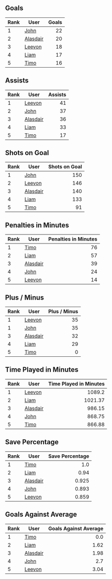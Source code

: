 ## Goals
| Rank | User | Goals |
| :--- | ---- | ---------: |
| 1 | [John](https://github.com/llevasseur/world-juniors-2022/blob/master/history/2022/finals/ROSTERS.md#John) |  22 |
| 2 | [Alasdair](https://github.com/llevasseur/world-juniors-2022/blob/master/history/2022/finals/ROSTERS.md#Alasdair) |  20 |
| 3 | [Leevon](https://github.com/llevasseur/world-juniors-2022/blob/master/history/2022/finals/ROSTERS.md#Leevon) |  18 |
| 4 | [Liam](https://github.com/llevasseur/world-juniors-2022/blob/master/history/2022/finals/ROSTERS.md#Liam) |  17 |
| 5 | [Timo](https://github.com/llevasseur/world-juniors-2022/blob/master/history/2022/finals/ROSTERS.md#Timo) |  16 |
## Assists
| Rank | User | Assists |
| :--- | ---- | ---------: |
| 1 | [Leevon](https://github.com/llevasseur/world-juniors-2022/blob/master/history/2022/finals/ROSTERS.md#Leevon) |  41 |
| 2 | [John](https://github.com/llevasseur/world-juniors-2022/blob/master/history/2022/finals/ROSTERS.md#John) |  37 |
| 3 | [Alasdair](https://github.com/llevasseur/world-juniors-2022/blob/master/history/2022/finals/ROSTERS.md#Alasdair) |  36 |
| 4 | [Liam](https://github.com/llevasseur/world-juniors-2022/blob/master/history/2022/finals/ROSTERS.md#Liam) |  33 |
| 5 | [Timo](https://github.com/llevasseur/world-juniors-2022/blob/master/history/2022/finals/ROSTERS.md#Timo) |  17 |
## Shots on Goal
| Rank | User | Shots on Goal |
| :--- | ---- | ---------: |
| 1 | [John](https://github.com/llevasseur/world-juniors-2022/blob/master/history/2022/finals/ROSTERS.md#John) |  150 |
| 2 | [Leevon](https://github.com/llevasseur/world-juniors-2022/blob/master/history/2022/finals/ROSTERS.md#Leevon) |  146 |
| 3 | [Alasdair](https://github.com/llevasseur/world-juniors-2022/blob/master/history/2022/finals/ROSTERS.md#Alasdair) |  140 |
| 4 | [Liam](https://github.com/llevasseur/world-juniors-2022/blob/master/history/2022/finals/ROSTERS.md#Liam) |  133 |
| 5 | [Timo](https://github.com/llevasseur/world-juniors-2022/blob/master/history/2022/finals/ROSTERS.md#Timo) |  91 |
## Penalties in Minutes
| Rank | User | Penalties in Minutes |
| :--- | ---- | ---------: |
| 1 | [Timo](https://github.com/llevasseur/world-juniors-2022/blob/master/history/2022/finals/ROSTERS.md#Timo) |  76 |
| 2 | [Liam](https://github.com/llevasseur/world-juniors-2022/blob/master/history/2022/finals/ROSTERS.md#Liam) |  57 |
| 3 | [Alasdair](https://github.com/llevasseur/world-juniors-2022/blob/master/history/2022/finals/ROSTERS.md#Alasdair) |  39 |
| 4 | [John](https://github.com/llevasseur/world-juniors-2022/blob/master/history/2022/finals/ROSTERS.md#John) |  24 |
| 5 | [Leevon](https://github.com/llevasseur/world-juniors-2022/blob/master/history/2022/finals/ROSTERS.md#Leevon) |  14 |
## Plus / Minus
| Rank | User | Plus / Minus |
| :--- | ---- | ---------: |
| 1 | [Leevon](https://github.com/llevasseur/world-juniors-2022/blob/master/history/2022/finals/ROSTERS.md#Leevon) |  35 |
| 1 | [John](https://github.com/llevasseur/world-juniors-2022/blob/master/history/2022/finals/ROSTERS.md#John) |  35 |
| 3 | [Alasdair](https://github.com/llevasseur/world-juniors-2022/blob/master/history/2022/finals/ROSTERS.md#Alasdair) |  32 |
| 4 | [Liam](https://github.com/llevasseur/world-juniors-2022/blob/master/history/2022/finals/ROSTERS.md#Liam) |  29 |
| 5 | [Timo](https://github.com/llevasseur/world-juniors-2022/blob/master/history/2022/finals/ROSTERS.md#Timo) |  0 |
## Time Played in Minutes
| Rank | User | Time Played in Minutes |
| :--- | ---- | ---------: |
| 1 | [Leevon](https://github.com/llevasseur/world-juniors-2022/blob/master/history/2022/finals/ROSTERS.md#Leevon) |  1089.2 |
| 2 | [Liam](https://github.com/llevasseur/world-juniors-2022/blob/master/history/2022/finals/ROSTERS.md#Liam) |  1021.37 |
| 3 | [Alasdair](https://github.com/llevasseur/world-juniors-2022/blob/master/history/2022/finals/ROSTERS.md#Alasdair) |  986.15 |
| 4 | [John](https://github.com/llevasseur/world-juniors-2022/blob/master/history/2022/finals/ROSTERS.md#John) |  868.75 |
| 5 | [Timo](https://github.com/llevasseur/world-juniors-2022/blob/master/history/2022/finals/ROSTERS.md#Timo) |  866.88 |
## Save Percentage
| Rank | User | Save Percentage |
| :--- | ---- | ---------: |
| 1 | [Timo](https://github.com/llevasseur/world-juniors-2022/blob/master/history/2022/finals/ROSTERS.md#Timo) |  1.0 |
| 2 | [Liam](https://github.com/llevasseur/world-juniors-2022/blob/master/history/2022/finals/ROSTERS.md#Liam) |  0.94 |
| 3 | [Alasdair](https://github.com/llevasseur/world-juniors-2022/blob/master/history/2022/finals/ROSTERS.md#Alasdair) |  0.925 |
| 4 | [John](https://github.com/llevasseur/world-juniors-2022/blob/master/history/2022/finals/ROSTERS.md#John) |  0.893 |
| 5 | [Leevon](https://github.com/llevasseur/world-juniors-2022/blob/master/history/2022/finals/ROSTERS.md#Leevon) |  0.859 |
## Goals Against Average
| Rank | User | Goals Against Average |
| :--- | ---- | ---------: |
| 1 | [Timo](https://github.com/llevasseur/world-juniors-2022/blob/master/history/2022/finals/ROSTERS.md#Timo) |  0.0 |
| 2 | [Liam](https://github.com/llevasseur/world-juniors-2022/blob/master/history/2022/finals/ROSTERS.md#Liam) |  1.62 |
| 3 | [Alasdair](https://github.com/llevasseur/world-juniors-2022/blob/master/history/2022/finals/ROSTERS.md#Alasdair) |  1.98 |
| 4 | [John](https://github.com/llevasseur/world-juniors-2022/blob/master/history/2022/finals/ROSTERS.md#John) |  2.7 |
| 5 | [Leevon](https://github.com/llevasseur/world-juniors-2022/blob/master/history/2022/finals/ROSTERS.md#Leevon) |  3.04 |